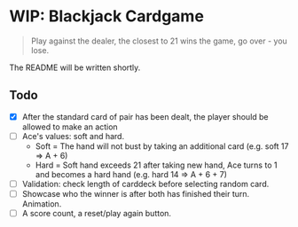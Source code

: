 # WIP: Blackjack Cardgame
> Play against the dealer, the closest to 21 wins the game, go over - you lose. 

The README will be written shortly.

## Todo

- [X] After the standard card of pair has been dealt, the player should be allowed to make an action  
- [ ] Ace's values: soft and hard.
  - Soft = The hand will not bust by taking an additional card (e.g. soft 17 => A + 6)
  - Hard = Soft hand exceeds 21 after taking new hand, Ace turns to 1 and becomes a hard hand (e.g. hard 14 => A + 6 + 7)
- [ ] Validation: check length of carddeck before selecting random card. 
- [ ] Showcase who the winner is after both has finished their turn. Animation.
- [ ] A score count, a reset/play again button. 
